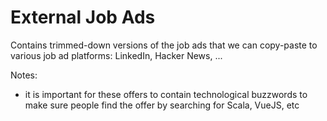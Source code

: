 # External Job Ads

Contains trimmed-down versions of the job ads that we can copy-paste to various job ad platforms: LinkedIn, Hacker
News, ...

Notes:

- it is important for these offers to contain technological buzzwords to make sure people find the offer by searching
  for Scala, VueJS, etc